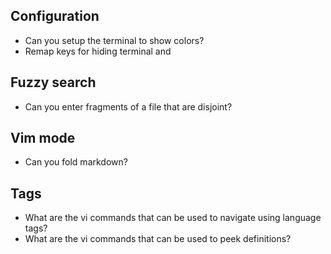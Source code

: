 ## Configuration
- Can you setup the terminal to show colors?
- Remap keys for hiding terminal and

## Fuzzy search
- Can you enter fragments of a file that are disjoint?

## Vim mode
- Can you fold markdown?

## Tags
- What are the vi commands that can be used to navigate using language tags?
- What are the vi commands that can be used to peek definitions?
